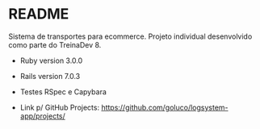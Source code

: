 # README

Sistema de transportes para ecommerce. Projeto individual desenvolvido como parte do TreinaDev 8.

* Ruby version
  3.0.0

* Rails version
  7.0.3

* Testes
  RSpec e Capybara

* Link p/ GitHub Projects:
  https://github.com/goluco/logsystem-app/projects/
